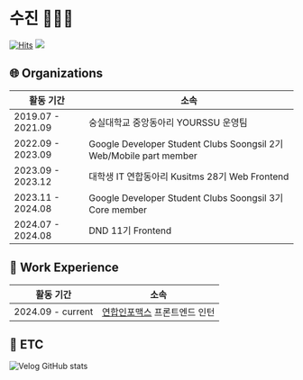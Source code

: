 # 수진 👩🏻‍💻

[![Hits](https://hits.seeyoufarm.com/api/count/incr/badge.svg?url=https%3A%2F%2Fgithub.com%2FSujinKim1127&count_bg=%233D96C8&title_bg=%23DCF7FF&icon=&icon_color=%23C6EAFF&title=%E2%98%81%EF%B8%8F&edge_flat=false)](https://hits.seeyoufarm.com)
  <a href="https://www.acmicpc.net/user/sj001127">
    <img src="http://mazassumnida.wtf/api/mini/generate_badge?boj=sj001127" />
  </a>
  
  ## 🌐 Organizations
  | 활동 기간 | 소속 |
  | --- | --- |
  | 2019.07 - 2021.09 | 숭실대학교 중앙동아리 YOURSSU 운영팀 |
  | 2022.09 - 2023.09 | Google Developer Student Clubs Soongsil 2기 Web/Mobile part member |
  | 2023.09 - 2023.12 | 대학생 IT 연합동아리 Kusitms 28기 Web Frontend |
  | 2023.11 - 2024.08 | Google Developer Student Clubs Soongsil 3기 Core member |
  | 2024.07 - 2024.08 | DND 11기 Frontend |
  
## 💼 Work Experience
  | 활동 기간 | 소속 |
  | --- | --- |
  | 2024.09 - current | [연합인포맥스](https://news.einfomax.co.kr/index.html?editcode=MAIN_35) 프론트엔드 인턴 |


## 📁 ETC  
  ![Velog GitHub stats](https://velog-github-badge.vercel.app/badge/su_jin1127?theme=light&posts=3)




